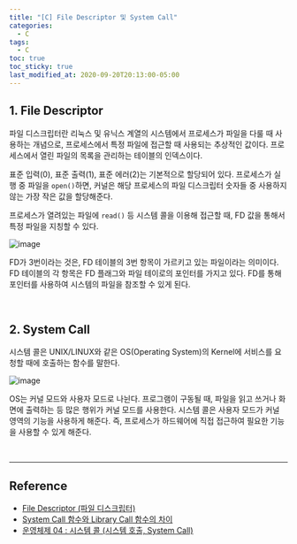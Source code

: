 ```yaml
---
title: "[C] File Descriptor 및 System Call"
categories:
  - C
tags:
  - C
toc: true
toc_sticky: true
last_modified_at: 2020-09-20T20:13:00-05:00
---
```


## 1. File Descriptor

파일 디스크립터란 리눅스 및 유닉스 계열의 시스템에서 프로세스가 파일을 다룰 때 사용하는 개념으로, 프로세스에서 특정 파일에 접근할 때 사용되는 추상적인 값이다. 프로세스에서 열린 파일의 목록을 관리하는 테이블의 인덱스이다.

표준 입력(0), 표준 출력(1), 표준 에러(2)는 기본적으로 할당되어 있다. 프로세스가 실행 중 파일을 ``open()``하면, 커널은 해당 프로세스의 파일 디스크립터 숫자들 중 사용하지 않는 가장 작은 값을 할당해준다.

프로세스가 열려있는 파일에 ``read()`` 등 시스템 콜을 이용해 접근할 때, FD 값을 통해서 특정 파일을 지칭할 수 있다.

![image](https://user-images.githubusercontent.com/56240505/95673524-223ffd00-0be4-11eb-9d70-ed247a50218e.png)

FD가 3번이라는 것은, FD 테이블의 3번 항목이 가르키고 있는 파일이라는 의미이다. FD 테이블의 각 항목은 FD 플래그와 파일 테이로의 포인터를 가지고 있다. FD를 통해 포인터를 사용하여 시스템의 파일을 참조할 수 있게 된다.

<br>

## 2. System Call

시스템 콜은 UNIX/LINUX와 같은 OS(Operating System)의 Kernel에 서비스를 요청할 때에 호출하는 함수를 말한다.

![image](https://user-images.githubusercontent.com/56240505/95673584-de012c80-0be4-11eb-83ab-77b9b2e44c23.png)

OS는 커널 모드와 사용자 모드로 나뉜다. 프로그램이 구동될 때, 파일을 읽고 쓰거나 화면에 출력하는 등 많은 행위가 커널 모드를 사용한다. 시스템 콜은 사용자 모드가 커널 영역의 기능을 사용하게 해준다. 즉, 프로세스가 하드웨어에 직접 접근하여 필요한 기능을 사용할 수 있게 해준다.

<br>

---

## Reference

* [File Descriptor (파일 디스크립터)](https://dev-ahn.tistory.com/96)
* [System Call 함수와 Library Call 함수의 차이](https://www.it-note.kr/3)
* [운영체제 04 : 시스템 콜 (시스템 호출, System Call)](https://luckyyowu.tistory.com/133)
